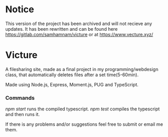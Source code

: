 # Notice
This version of the project has been archived and will not recieve any updates. It has been rewritten and can be found here  https://gitlab.com/samhamnam/victure or at https://www.vecture.xyz/

# Victure
A filesharing site, made as a final project in my programming/webdesign class, that automatically deletes files after a set time(5-60min).

Made using Node.js, Express, Moment.js, PUG and TypeScript.

### Commands
*npm start* runs the compiled typescript.
*npm test* compiles the typescript and then runs it.

If there is any problems and/or suggestions feel free to submit or email me them.
